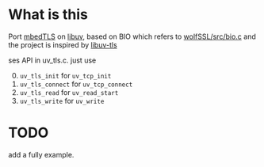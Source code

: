 # What is this
Port [mbedTLS](https://github.com/ARMmbed/mbedtls) on [libuv](https://github.com/libuv/libuv), 
based on BIO which refers to [wolfSSL/src/bio.c](https://github.com/wolfSSL/wolfssl/blob/master/src/bio.c) 
and the project is inspired by [libuv-tls](https://github.com/deleisha/libuv-tls)

ses API in uv_tls.c.
just use

0. `uv_tls_init` for `uv_tcp_init`
0. `uv_tls_connect` for `uv_tcp_connect`
0. `uv_tls_read` for `uv_read_start`
0. `uv_tls_write` for `uv_write`

# TODO
add a fully example.
